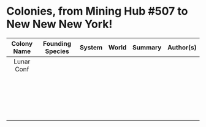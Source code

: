 # Colonies, from Mining Hub #507 to New New New York!

| Colony Name   | Founding Species   | System   | World   | Summary   | Author(s)   |
| :-----------: | :-------------: | :--------: | :-------: | :----------------------------------------: | :--------: |
| Lunar Conf  |               |          |         |                                          |          |
|             |               |          |         |                                          |          |
|             |               |          |         |                                          |          |
|             |               |          |         |                                          |          |
|             |               |          |         |                                          |          |
|             |               |          |         |                                          |          |
|             |               |          |         |                                          |          |
|             |               |          |         |                                          |          |
|             |               |          |         |                                          |          |
|             |               |          |         |                                          |          |
|             |               |          |         |                                          |          |
|             |               |          |         |                                          |          |
|             |               |          |         |                                          |          |
|             |               |          |         |                                          |          |
|             |               |          |         |                                          |          |
|             |               |          |         |                                          |          |
|             |               |          |         |                                          |          |  
|             |               |          |         |                                          |          |
|             |               |          |         |                                          |          |
|             |               |          |         |                                          |          |
|             |               |          |         |                                          |          |
